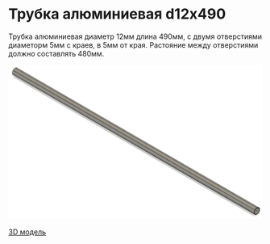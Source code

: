 # Трубка алюминиевая d12х490

Трубка алюминиевая диаметр 12мм длина 490мм, с двумя отверстиями диаметорм 5мм с краев, в 5мм от края. Растояние между отверстиями должно составлять 480мм. 

![Общий вид](27big.png)

[3D модель](27part.f3d)